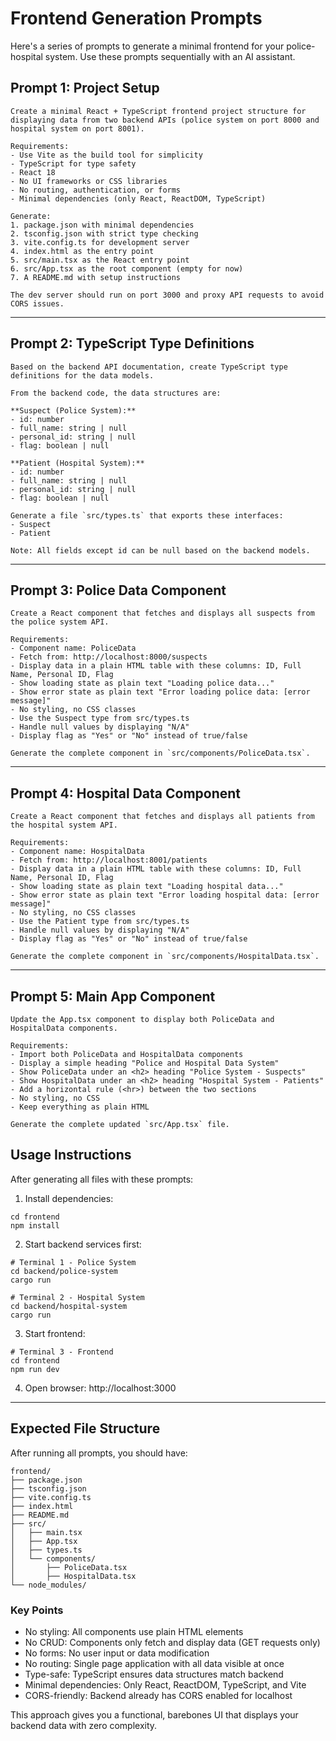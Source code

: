 # Frontend Generation Prompts

Here's a series of prompts to generate a minimal frontend for your police-hospital system. Use these prompts sequentially with an AI assistant.

## Prompt 1: Project Setup

```
Create a minimal React + TypeScript frontend project structure for displaying data from two backend APIs (police system on port 8000 and hospital system on port 8001).

Requirements:
- Use Vite as the build tool for simplicity
- TypeScript for type safety
- React 18
- No UI frameworks or CSS libraries
- No routing, authentication, or forms
- Minimal dependencies (only React, ReactDOM, TypeScript)

Generate:
1. package.json with minimal dependencies
2. tsconfig.json with strict type checking
3. vite.config.ts for development server
4. index.html as the entry point
5. src/main.tsx as the React entry point
6. src/App.tsx as the root component (empty for now)
7. A README.md with setup instructions

The dev server should run on port 3000 and proxy API requests to avoid CORS issues.
```

---

## Prompt 2: TypeScript Type Definitions

```
Based on the backend API documentation, create TypeScript type definitions for the data models.

From the backend code, the data structures are:

**Suspect (Police System):**
- id: number
- full_name: string | null
- personal_id: string | null
- flag: boolean | null

**Patient (Hospital System):**
- id: number
- full_name: string | null
- personal_id: string | null
- flag: boolean | null

Generate a file `src/types.ts` that exports these interfaces:
- Suspect
- Patient

Note: All fields except id can be null based on the backend models.
```

---

## Prompt 3: Police Data Component

```
Create a React component that fetches and displays all suspects from the police system API.

Requirements:
- Component name: PoliceData
- Fetch from: http://localhost:8000/suspects
- Display data in a plain HTML table with these columns: ID, Full Name, Personal ID, Flag
- Show loading state as plain text "Loading police data..."
- Show error state as plain text "Error loading police data: [error message]"
- No styling, no CSS classes
- Use the Suspect type from src/types.ts
- Handle null values by displaying "N/A"
- Display flag as "Yes" or "No" instead of true/false

Generate the complete component in `src/components/PoliceData.tsx`.
```

---

## Prompt 4: Hospital Data Component

```
Create a React component that fetches and displays all patients from the hospital system API.

Requirements:
- Component name: HospitalData
- Fetch from: http://localhost:8001/patients
- Display data in a plain HTML table with these columns: ID, Full Name, Personal ID, Flag
- Show loading state as plain text "Loading hospital data..."
- Show error state as plain text "Error loading hospital data: [error message]"
- No styling, no CSS classes
- Use the Patient type from src/types.ts
- Handle null values by displaying "N/A"
- Display flag as "Yes" or "No" instead of true/false

Generate the complete component in `src/components/HospitalData.tsx`.
```

---

## Prompt 5: Main App Component

```
Update the App.tsx component to display both PoliceData and HospitalData components.

Requirements:
- Import both PoliceData and HospitalData components
- Display a simple heading "Police and Hospital Data System"
- Show PoliceData under an <h2> heading "Police System - Suspects"
- Show HospitalData under an <h2> heading "Hospital System - Patients"
- Add a horizontal rule (<hr>) between the two sections
- No styling, no CSS
- Keep everything as plain HTML

Generate the complete updated `src/App.tsx` file.
```


## Usage Instructions
After generating all files with these prompts:

1. Install dependencies:

```
cd frontend
npm install
```

2. Start backend services first:
```
# Terminal 1 - Police System
cd backend/police-system
cargo run
```
```
# Terminal 2 - Hospital System
cd backend/hospital-system
cargo run
```
3. Start frontend:

```
# Terminal 3 - Frontend
cd frontend
npm run dev
```

4. Open browser: http://localhost:3000

---

## Expected File Structure

After running all prompts, you should have:
```
frontend/
├── package.json
├── tsconfig.json
├── vite.config.ts
├── index.html
├── README.md
├── src/
│   ├── main.tsx
│   ├── App.tsx
│   ├── types.ts
│   └── components/
│       ├── PoliceData.tsx
│       ├── HospitalData.tsx
└── node_modules/
```
### Key Points

* No styling: All components use plain HTML elements
* No CRUD: Components only fetch and display data (GET requests only)
* No forms: No user input or data modification
* No routing: Single page application with all data visible at once
* Type-safe: TypeScript ensures data structures match backend
* Minimal dependencies: Only React, ReactDOM, TypeScript, and Vite
* CORS-friendly: Backend already has CORS enabled for localhost

This approach gives you a functional, barebones UI that displays your backend data with zero complexity.
